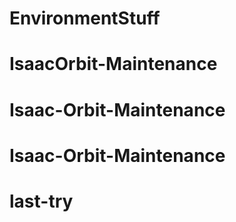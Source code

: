 # EnvironmentStuff
# IsaacOrbit-Maintenance
# Isaac-Orbit-Maintenance
# Isaac-Orbit-Maintenance
# last-try
